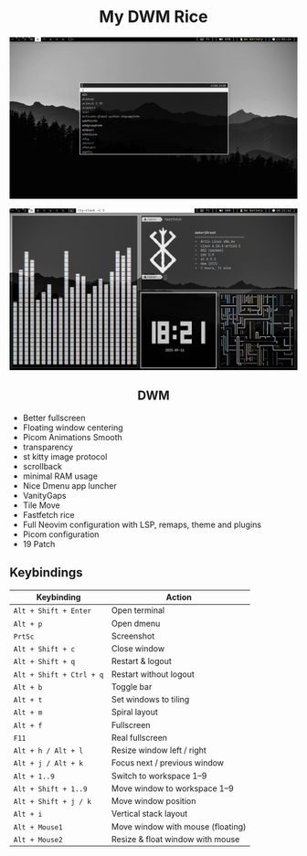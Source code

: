 <div align="center">
<h1>My DWM Rice</h1>

![Preview](image.png)

![Preview](image2.png)

<h2>DWM</h2>

</div>

- Better fullscreen
- Floating window centering
- Picom Animations Smooth
- transparency
- st kitty image protocol
- scrollback
- minimal RAM usage
- Nice Dmenu app luncher
- VanityGaps
- Tile Move
- Fastfetch rice
- Full Neovim configuration with LSP, remaps, theme and plugins
- Picom configuration
- 19 Patch

## Keybindings

| Keybinding                  | Action                                  |
|-----------------------------|------------------------------------------|
| `Alt + Shift + Enter`       | Open terminal                           |
| `Alt + p`                   | Open dmenu                             |
| `PrtSc`                     | Screenshot                             |
| `Alt + Shift + c`           | Close window                           |
| `Alt + Shift + q`           | Restart & logout                       |
| `Alt + Shift + Ctrl + q`    | Restart without logout                  |
| `Alt + b`                   | Toggle bar                             |
| `Alt + t`                   | Set windows to tiling                  |
| `Alt + m`                   | Spiral layout                          |
| `Alt + f`                   | Fullscreen                             |
| `F11`                       | Real fullscreen                        |
| `Alt + h / Alt + l`         | Resize window left / right              |
| `Alt + j / Alt + k`         | Focus next / previous window            |
| `Alt + 1..9`                | Switch to workspace 1–9                |
| `Alt + Shift + 1..9`        | Move window to workspace 1–9           |
| `Alt + Shift + j / k`       | Move window position                   |
| `Alt + i`                   | Vertical stack layout                  |
| `Alt + Mouse1`              | Move window with mouse (floating)      |
| `Alt + Mouse2`              | Resize & float window with mouse       |
